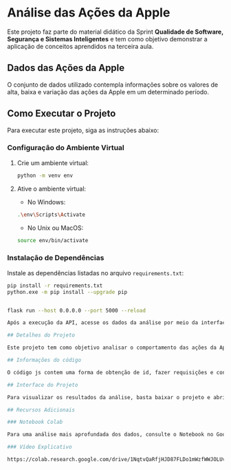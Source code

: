 # Análise das Ações da Apple

Este projeto faz parte do material didático da Sprint **Qualidade de Software, Segurança e Sistemas Inteligentes** e tem como objetivo demonstrar a aplicação de conceitos aprendidos na terceira aula.

## Dados das Ações da Apple

O conjunto de dados utilizado contempla informações sobre os valores de alta, baixa e variação das ações da Apple em um determinado período.

## Como Executar o Projeto

Para executar este projeto, siga as instruções abaixo:

### Configuração do Ambiente Virtual

1. Crie um ambiente virtual:
    ```bash
    python -m venv env
    ```

2. Ative o ambiente virtual:
    - No Windows:
    ```bash
    .\env\Scripts\Activate
    ```
    - No Unix ou MacOS:
    ```bash
    source env/bin/activate
    ```

### Instalação de Dependências

Instale as dependências listadas no arquivo `requirements.txt`:
```bash
pip install -r requirements.txt
python.exe -m pip install --upgrade pip


flask run --host 0.0.0.0 --port 5000 --reload

Após a execução da API, acesse os dados da análise por meio da interface disponibilizada.

## Detalhes do Projeto

Este projeto tem como objetivo analisar o comportamento das ações da Apple, identificando momentos de crescimento, queda ou estabilidade com base nos dados de alta, baixa e variação das ações.

## Informações do código

O código js contem uma forma de obtenção de id, fazer requisições e consumir apis personalizada facilitando o entendimento

## Interface do Projeto

Para visualizar os resultados da análise, basta baixar o projeto e abrir o arquivo index.html em um navegador web.

## Recursos Adicionais

### Notebook Colab

Para uma análise mais aprofundada dos dados, consulte o Notebook no Google Colab: https://colab.research.google.com/drive/1NqtvQaRfjHJD87FLDo1mWzfWWJOLUvP9?usp=sharing

### Vídeo Explicativo

https://colab.research.google.com/drive/1NqtvQaRfjHJD87FLDo1mWzfWWJOLUvP9?usp=sharing
